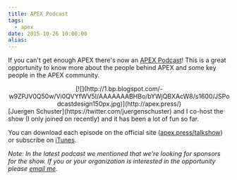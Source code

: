 ```yaml
---
title: APEX Podcast
tags:
  - apex
date: 2015-10-26 10:00:00
alias:
---
```


If you can't get enough APEX there's now an [APEX Podcast](http://apex.press/talkshow)!&nbsp;This is a great opportunity to know more about the people behind APEX and some key people in the APEX community.

<div class="separator" style="clear: both; text-align: center;">[![](http://1.bp.blogspot.com/-w9ZPJV0Q50w/Vi0QVYfWV5I/AAAAAAABHBo/bYWjQBXAcW8/s1600/JSPodcastdesign150px.jpg)](http://apex.press/)</div>
[Juergen Schuster](https://twitter.com/juergenschuster)&nbsp;and I co-host the show (I only joined on recently) and it has been a lot of fun so far.

You can download each episode on the official site ([apex.press/talkshow](http://apex.press/talkshow)) or subscribe on [iTunes](https://itunes.apple.com/gb/podcast/the-oracle-apex-talkshow/id979577290?mt=2).

_Note: In the latest podcast we mentioned that we're looking for sponsors for the show. If you or your&nbsp;organization&nbsp;is interested in the opportunity please [email me](mailto:martin@talkapex.com)._
